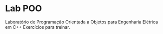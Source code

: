 # Lab POO
 Laboratório de Programação Orientada a Objetos para Engenharia Elétrica  em C++
 Exercícios para treinar. 
